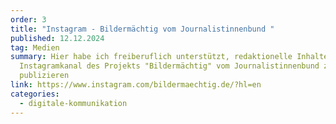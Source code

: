 ```yaml
---
order: 3
title: "Instagram - Bildermächtig vom Journalistinnenbund "
published: 12.12.2024
tag: Medien
summary: Hier habe ich freiberuflich unterstützt, redaktionelle Inhalte auf dem
  Instagramkanal des Projekts "Bildermächtig" vom Journalistinnenbund zu
  publizieren
link: https://www.instagram.com/bildermaechtig.de/?hl=en
categories:
  - digitale-kommunikation
---
```


